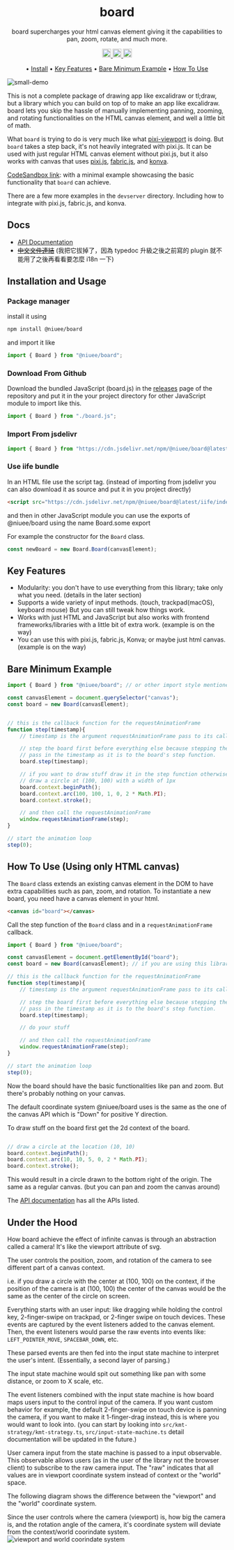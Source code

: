 <h1 align="center">
    board
</h1>
<p align="center">
    board supercharges your html canvas element giving it the capabilities to pan, zoom, rotate, and much more.
</p>
<p align="center">
    <a href="https://www.npmjs.com/package/@niuee/board">
        <img src="https://img.shields.io/npm/v/@niuee/board.svg?style=for-the-badge" alt="continuous integration" style="height: 20px;"/>
    </a>
    <a href="https://github.com/niuee/board/actions/workflows/node.js.yml">
        <img src="https://img.shields.io/github/actions/workflow/status/niuee/board/ci-test.yml?label=test&style=for-the-badge" alt="contributors" style="height: 20px;"/>
    </a>
    <a href="https://github.com/niuee/board/blob/main/LICENSE.txt">
        <img src="https://img.shields.io/github/license/niuee/board?style=for-the-badge" alt="contributors" style="height: 20px;"/>
    </a>

</p>

<p align="center">
  •
  <a href="#install">Install</a> •
  <a href="#key-features">Key Features</a> •
  <a href="#bare-minimum-example">Bare Minimum Example</a> •
  <a href="#how-to-use">How To Use</a>
</p>

![small-demo](./doc-media/small-demo.gif)

This is not a complete package of drawing app like excalidraw or tl;draw, but a library which you can build on top of to make an app like excalidraw.
board lets you skip the hassle of manually implementing panning, zooming, and rotating functionalities on the HTML canvas element, and well a little bit of math.

What `board` is trying to do is very much like what [pixi-viewport](https://github.com/pixijs-userland/pixi-viewport) is doing. But `board` takes a step back, it's not heavily integrated with pixi.js. It can be used with just regular HTML canvas element without pixi.js, but it also works with canvas that uses [pixi.js](https://github.com/pixijs/pixijs), [fabric.js](https://github.com/fabricjs/fabric.js), and [konva](https://github.com/konvajs/konva).

[CodeSandbox link](https://codesandbox.io/p/sandbox/drp5c7): with a minimal example showcasing the basic functionality that `board` can achieve.

There are a few more examples in the `devserver` directory. Including how to integrate with pixi.js, fabric.js, and konva.

## Docs
- [API Documentation](https://niuee.github.io/board/index.html)
- [~~中文文件連結~~]() (我把它拔掉了，因為 typedoc 升級之後之前寫的 plugin 就不能用了之後再看看要怎麼 i18n 一下)

## Installation and Usage
### Package manager
install it using
```bash
npm install @niuee/board
```
and import it like
```javascript
import { Board } from "@niuee/board";
```

### Download From Github
Download the bundled JavaScript (board.js) in the [releases](https://github.com/niuee/board/releases/) page of the repository and put it in the your project directory for other JavaScript module to import like this.
```javascript
import { Board } from "./board.js";
```

### Import From jsdelivr
```javascript
import { Board } from "https://cdn.jsdelivr.net/npm/@niuee/board@latest/index.mjs";
```

### Use iife bundle
In an HTML file use the script tag. (instead of importing from jsdelivr you can also download it as source and put it in you project directly)
```html
<script src="https://cdn.jsdelivr.net/npm/@niuee/board@latest/iife/index.js"></script>
```

and then in other JavaScript module you can use the exports of @niuee/board using the name Board.some export

For example the constructor for the `Board` class.
```javascript
const newBoard = new Board.Board(canvasElement);
```

## Key Features
- Modularity: you don't have to use everything from this library; take only what you need. (details in the later section)
- Supports a wide variety of input methods. (touch, trackpad(macOS), keyboard mouse) But you can still tweak how things work.
- Works with just HTML and JavaScript but also works with frontend frameworks/libraries with a little bit of extra work. (example is on the way)
- You can use this with pixi.js, fabric.js, Konva; or maybe just html canvas. (example is on the way)

## Bare Minimum Example

```javascript
import { Board } from "@niuee/board"; // or other import style mentioned above

const canvasElement = document.querySelector("canvas");
const board = new Board(canvasElement);


// this is the callback function for the requestAnimationFrame
function step(timestamp){
    // timestamp is the argument requestAnimationFrame pass to its callback function

    // step the board first before everything else because stepping the board would wipe the canvas
    // pass in the timestamp as it is to the board's step function.
    board.step(timestamp);

    // if you want to draw stuff draw it in the step function otherwise it would not persist
    // draw a circle at (100, 100) with a width of 1px
    board.context.beginPath();
    board.context.arc(100, 100, 1, 0, 2 * Math.PI);
    board.context.stroke();

    // and then call the requestAnimationFrame
    window.requestAnimationFrame(step);
}

// start the animation loop
step(0);
```

## How To Use (Using only HTML canvas)
The `Board` class extends an existing canvas element in the DOM to have extra capabilities such as pan, zoom, and rotation.
To instantiate a new board, you need have a canvas element in your html.
```html
<canvas id="board"></canvas>
```

Call the step function of the `Board` class and in a `requestAnimationFrame` callback.
```javascript
import { Board } from "@niuee/board";

const canvasElement = document.getElementById("board");
const board = new Board(canvasElement); // if you are using this library through iife don't use the variable name board since it would have name conflict with the library

// this is the callback function for the requestAnimationFrame
function step(timestamp){
    // timestamp is the argument requestAnimationFrame pass to its callback function

    // step the board first before everything else because stepping the board would wipe the canvas
    // pass in the timestamp as it is to the board's step function.
    board.step(timestamp);

    // do your stuff

    // and then call the requestAnimationFrame
    window.requestAnimationFrame(step);
}

// start the animation loop
step(0);
```
Now the board should have the basic functionalities like pan and zoom. But there's probably nothing on your canvas.

The default coordinate system @niuee/board uses is the same as the one of the canvas API which is "Down" for positive Y direction.

To draw stuff on the board first get the 2d context of the board.
```javascript

// draw a circle at the location (10, 10)
board.context.beginPath();
board.context.arc(10, 10, 5, 0, 2 * Math.PI);
board.context.stroke();
```

This would result in a circle drawn to the bottom right of the origin. The same as a regular canvas. (but you can pan and zoom the canvas around)

The [API documentation](https://niuee.github.io/board/index.html) has all the APIs listed.

## Under the Hood
How board achieve the effect of infinite canvas is through an abstraction called a camera! It's like the viewport attribute of svg. 

The user controls the position, zoom, and rotation of the camera to see different part of a canvas context.

i.e. if you draw a circle with the center at (100, 100) on the context, if the position of the camera is at (100, 100) the center of the canvas would be the same as the center of the circle on screen.

Everything starts with an user input: like dragging while holding the control key, 2-finger-swipe on trackpad, or 2-finger swipe on touch devices.
These events are captured by the event listeners added to the canvas element. Then, the event listeners would parse the raw events into events like: `LEFT_POINTER_MOVE`, `SPACEBAR_DOWN`, etc.

These parsed events are then fed into the input state machine to interpret the user's intent. (Essentially, a second layer of parsing.)

The input state machine would spit out something like pan with some distance, or zoom to X scale, etc. 

The event listeners combined with the input state machine is how board maps users input to the control input of the camera.
If you want custom behavior for example, the default 2-finger-swipe on touch device is panning the camera, if you want to make it 1-finger-drag instead, this is where you would want to look into.
(you can start by looking into `src/kmt-strategy/kmt-strategy.ts`, `src/input-state-machine.ts` detail documentation will be updated in the future.)

User camera input from the state machine is passed to a input observable. This observable allows users (as in the user of the library not the browser client) to subscribe to the raw camera input.
The "raw" indicates that all values are in viewport coordinate system instead of context or the "world" space.

The following diagram shows the difference between the "viewport" and the "world" coordinate system.

Since the user controls where the camera (viewport) is, how big the camera is, and the rotation angle of the camera, it's coordinate system will deviate from the context/world coorindate system. 
![viewport and world coorindate system](./doc-media//coordinate-system.png)

